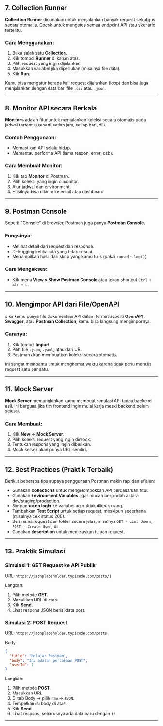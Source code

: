 ## 7. Collection Runner

**Collection Runner** digunakan untuk menjalankan banyak request sekaligus secara otomatis. Cocok untuk mengetes semua endpoint API atau skenario tertentu.

### Cara Menggunakan:

1. Buka salah satu **Collection**.
2. Klik tombol **Runner** di kanan atas.
3. Pilih request yang ingin dijalankan.
4. Masukkan variabel jika diperlukan (misalnya file data).
5. Klik **Run**.

Kamu bisa mengatur berapa kali request dijalankan (loop) dan bisa juga menjalankan dengan data dari file `.csv` atau `.json`.

---

## 8. Monitor API secara Berkala

**Monitors** adalah fitur untuk menjalankan koleksi secara otomatis pada jadwal tertentu (seperti setiap jam, setiap hari, dll).

### Contoh Penggunaan:
- Memastikan API selalu hidup.
- Memantau performa API (lama respon, error, dsb).

### Cara Membuat Monitor:
1. Klik tab **Monitor** di Postman.
2. Pilih koleksi yang ingin dimonitor.
3. Atur jadwal dan environment.
4. Hasilnya bisa dikirim ke email atau dashboard.

---

## 9. Postman Console

Seperti "Console" di browser, Postman juga punya **Postman Console**.

### Fungsinya:
- Melihat detail dari request dan response.
- Debugging ketika ada yang tidak sesuai.
- Menampilkan hasil dari skrip yang kamu tulis (pakai `console.log()`).

### Cara Mengakses:
- Klik menu **View > Show Postman Console** atau tekan shortcut `Ctrl + Alt + C`.

---

## 10. Mengimpor API dari File/OpenAPI

Jika kamu punya file dokumentasi API dalam format seperti **OpenAPI**, **Swagger**, atau **Postman Collection**, kamu bisa langsung mengimpornya.

### Caranya:
1. Klik tombol **Import**.
2. Pilih file `.json`, `.yaml`, atau dari URL.
3. Postman akan membuatkan koleksi secara otomatis.

Ini sangat membantu untuk menghemat waktu karena tidak perlu menulis request satu per satu.

---

## 11. Mock Server

**Mock Server** memungkinkan kamu membuat simulasi API tanpa backend asli. Ini berguna jika tim frontend ingin mulai kerja meski backend belum selesai.

### Cara Membuat:
1. Klik **New** → **Mock Server**.
2. Pilih koleksi request yang ingin dimock.
3. Tentukan respons yang ingin diberikan.
4. Mock server akan punya URL sendiri.

---

## 12. Best Practices (Praktik Terbaik)

Berikut beberapa tips supaya penggunaan Postman makin rapi dan efisien:

- Gunakan **Collections** untuk mengelompokkan API berdasarkan fitur.
- Gunakan **Environment Variables** agar mudah berpindah antara dev/staging/production.
- Simpan **token login** ke variabel agar tidak diketik ulang.
- Tambahkan **Test Script** untuk setiap request, meskipun sederhana (misalnya cek status 200).
- Beri nama request dan folder secara jelas, misalnya `GET - List Users`, `POST - Create User`, dll.
- Gunakan **description** untuk menjelaskan tujuan request.

---

## 13. Praktik Simulasi

### Simulasi 1: GET Request ke API Publik

URL: `https://jsonplaceholder.typicode.com/posts/1`

Langkah:
1. Pilih metode **GET**.
2. Masukkan URL di atas.
3. Klik **Send**.
4. Lihat respons JSON berisi data post.

### Simulasi 2: POST Request

URL: `https://jsonplaceholder.typicode.com/posts`

Body:
```json
{
  "title": "Belajar Postman",
  "body": "Ini adalah percobaan POST",
  "userId": 1
}
```

Langkah:
1. Pilih metode **POST**.
2. Masukkan URL.
3. Di tab Body → pilih `raw` → `JSON`.
4. Tempelkan isi body di atas.
5. Klik **Send**.
6. Lihat respons, seharusnya ada data baru dengan `id`.

---
